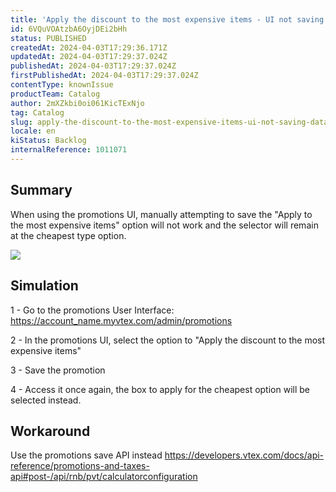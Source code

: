 ```yaml
---
title: 'Apply the discount to the most expensive items - UI not saving data.'
id: 6VQuVOAtzbA6OyjDEi2bHh
status: PUBLISHED
createdAt: 2024-04-03T17:29:36.171Z
updatedAt: 2024-04-03T17:29:37.024Z
publishedAt: 2024-04-03T17:29:37.024Z
firstPublishedAt: 2024-04-03T17:29:37.024Z
contentType: knownIssue
productTeam: Catalog
author: 2mXZkbi0oi061KicTExNjo
tag: Catalog
slug: apply-the-discount-to-the-most-expensive-items-ui-not-saving-data
locale: en
kiStatus: Backlog
internalReference: 1011071
---
```


## Summary


When using the promotions UI, manually attempting to save the "Apply to the most expensive items" option will not work and the selector will remain at the cheapest type option.

 ![](https://vtexhelp.zendesk.com/attachments/token/ofDGJuHHbNRwvbYDMOSSCznvB/?name=image.png)


##

## Simulation


1 - Go to the promotions User Interface: https://account_name.myvtex.com/admin/promotions

2 - In the promotions UI, select the option to "Apply the discount to the most expensive items"

3 - Save the promotion

4 - Access it once again, the box to apply for the cheapest option will be selected instead.


##

## Workaround


Use the promotions save API instead https://developers.vtex.com/docs/api-reference/promotions-and-taxes-api#post-/api/rnb/pvt/calculatorconfiguration





